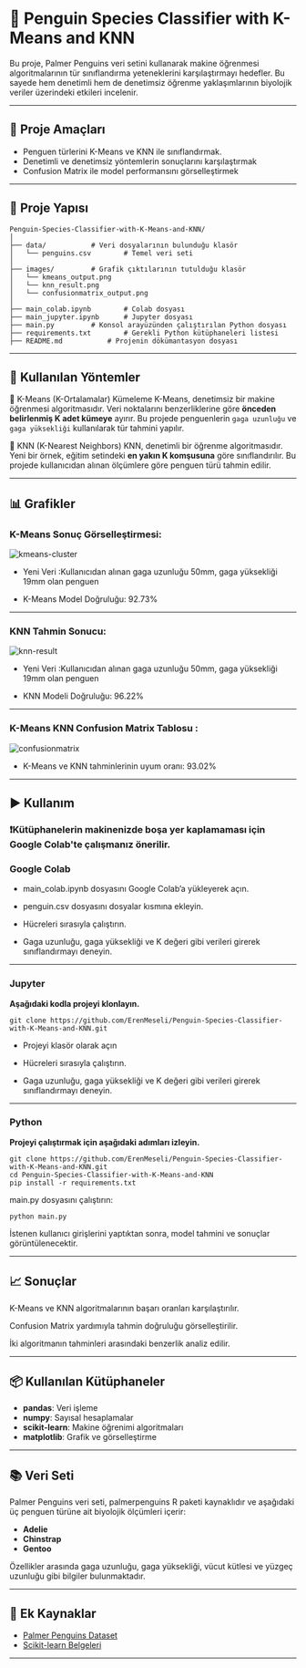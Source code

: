 # 🐧 Penguin Species Classifier with K-Means and KNN

Bu proje, Palmer Penguins veri setini kullanarak makine öğrenmesi algoritmalarının tür sınıflandırma yeteneklerini karşılaştırmayı hedefler. Bu sayede hem denetimli hem de denetimsiz öğrenme yaklaşımlarının biyolojik veriler üzerindeki etkileri incelenir.

---

## 🎯 Proje Amaçları

- Penguen türlerini K-Means ve KNN ile sınıflandırmak.
- Denetimli ve denetimsiz yöntemlerin sonuçlarını karşılaştırmak
- Confusion Matrix ile model performansını görselleştirmek

---

## 📁 Proje Yapısı

```
Penguin-Species-Classifier-with-K-Means-and-KNN/
│
├── data/			# Veri dosyalarının bulunduğu klasör 
│   └── penguins.csv		# Temel veri seti
│
├── images/			# Grafik çıktılarının tutulduğu klasör 
│   └── kmeans_output.png 
│   └── knn_result.png  
│   └── confusionmatrix_output.png       
│
├── main_colab.ipynb		# Colab dosyası
├── main_jupyter.ipynb		# Jupyter dosyası
├── main.py			# Konsol arayüzünden çalıştırılan Python dosyası
├── requirements.txt		# Gerekli Python kütüphaneleri listesi
├── README.md			# Projenin dökümantasyon dosyası
```

---

## 🧠 Kullanılan Yöntemler

🔹 K-Means (K-Ortalamalar) Kümeleme
K-Means, denetimsiz bir makine öğrenmesi algoritmasıdır. Veri noktalarını benzerliklerine göre **önceden belirlenmiş K adet kümeye** ayırır. Bu projede penguenlerin `gaga uzunluğu` ve `gaga yüksekliği` kullanılarak tür tahmini yapılır.

🔹 KNN (K-Nearest Neighbors)
KNN, denetimli bir öğrenme algoritmasıdır. Yeni bir örnek, eğitim setindeki **en yakın K komşusuna** göre sınıflandırılır. Bu projede kullanıcıdan alınan ölçümlere göre penguen türü tahmin edilir.

---

## 📊 Grafikler

### K-Means Sonuç Görselleştirmesi:
![kmeans-cluster](images/kmeans_output.png)

 - Yeni Veri :Kullanıcıdan alınan gaga uzunluğu 50mm, gaga yüksekliği 19mm olan penguen

 - K-Means Model Doğruluğu: 92.73%

---

### KNN Tahmin Sonucu:
![knn-result](images/knn_result.png)

 - Yeni Veri :Kullanıcıdan alınan gaga uzunluğu 50mm, gaga yüksekliği 19mm olan penguen

 - KNN Modeli Doğruluğu: 96.22%

---

### K-Means KNN Confusion Matrix Tablosu :
![confusionmatrix](images/confusionmatrix_output.png)

 - K-Means ve KNN tahminlerinin uyum oranı: 93.02%

---

## ▶️ Kullanım

 ### ❗️Kütüphanelerin makinenizde boşa yer kaplamaması için Google Colab'te çalışmanız önerilir.

 ### Google Colab

 - main_colab.ipynb dosyasını Google Colab’a yükleyerek açın.

 - penguin.csv dosyasını dosyalar kısmına ekleyin.

 - Hücreleri sırasıyla çalıştırın.

 - Gaga uzunluğu, gaga yüksekliği ve K değeri gibi verileri girerek sınıflandırmayı deneyin.

 ---

 ### Jupyter

 **Aşağıdaki kodla projeyi klonlayın.**

 ```
 git clone https://github.com/ErenMeseli/Penguin-Species-Classifier-with-K-Means-and-KNN.git
 ```
 
 - Projeyi klasör olarak açın

 - Hücreleri sırasıyla çalıştırın.

 - Gaga uzunluğu, gaga yüksekliği ve K değeri gibi verileri girerek sınıflandırmayı deneyin.

---

### Python

**Projeyi çalıştırmak için aşağıdaki adımları izleyin.**

```
git clone https://github.com/ErenMeseli/Penguin-Species-Classifier-with-K-Means-and-KNN.git
cd Penguin-Species-Classifier-with-K-Means-and-KNN
pip install -r requirements.txt
```

main.py dosyasını çalıştırın:

```
python main.py
```

İstenen kullanıcı girişlerini yaptıktan sonra, model tahmini ve sonuçlar görüntülenecektir.

---

## 📈 Sonuçlar
K-Means ve KNN algoritmalarının başarı oranları karşılaştırılır.

Confusion Matrix yardımıyla tahmin doğruluğu görselleştirilir.

İki algoritmanın tahminleri arasındaki benzerlik analiz edilir.

---

## 📦 Kullanılan Kütüphaneler

- **pandas**: Veri işleme
- **numpy**: Sayısal hesaplamalar
- **scikit-learn**: Makine öğrenimi algoritmaları
- **matplotlib**: Grafik ve görselleştirme

---

## 📚 Veri Seti
Palmer Penguins veri seti, palmerpenguins R paketi kaynaklıdır ve aşağıdaki üç penguen türüne ait biyolojik ölçümleri içerir:

 - **Adelie**
 - **Chinstrap**
 - **Gentoo**

Özellikler arasında gaga uzunluğu, gaga yüksekliği, vücut kütlesi ve yüzgeç uzunluğu gibi bilgiler bulunmaktadır.

---

## 🔗 Ek Kaynaklar

- [Palmer Penguins Dataset](https://allisonhorst.github.io/palmerpenguins/)
- [Scikit-learn Belgeleri](https://scikit-learn.org/stable/documentation.html)

---
